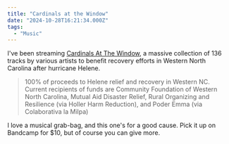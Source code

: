 ```yaml
---
title: "Cardinals at the Window"
date: "2024-10-28T16:21:34.000Z"
tags: 
  - "Music"
---
```


I've been streaming [Cardinals At The Window](https://cardinalsatthewindow.bandcamp.com/album/cardinals-at-the-window-2), a massive collection of 136 tracks by various artists to benefit recovery efforts in Western North Carolina after hurricane Helene.

> 100% of proceeds to Helene relief and recovery in Western NC. Current recipients of funds are Community Foundation of Western North Carolina, Mutual Aid Disaster Relief, Rural Organizing and Resilience (via Holler Harm Reduction), and Poder Emma (via Colaborativa la Milpa)

I love a musical grab-bag, and this one's for a good cause. Pick it up on Bandcamp for $10, but of course you can give more.
